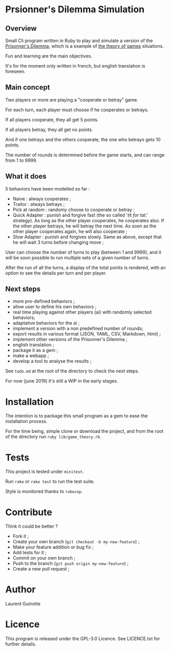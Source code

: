 # Prsionner's Dilemma Simulation

## Overview

Small Cli program written in Ruby to play and simulate a version of the
[Prisonner's Dilemma](https://en.wikipedia.org/wiki/Prisoner%27s_dilemma), which
is a example of 
[the theory of games](https://en.wikipedia.org/wiki/Game_theory) situations.

Fun and learning are the main objectives.

It's for the moment only written in french, but english translation is foreseen.

## Main concept

Two players or more are playing a "cooperate or betray" game.

For each turn, each player must choose if he cooperates or betrays.

If all players cooperate, they all get 5 points.

If all players betray, they all get no points.

And if one betrays and the others cooperate, the one who betrays gets 10 points.

The number of rounds is determined before the game starts, and can range from
1 to 9999.

## What it does

5 behaviors have been modelled so far :

- Naive : always cooperates ;
- Traitor : always betrays ;
- Pick at random : randomy choose to cooperate or betray ;
- Quick Adapter : punish and forgive fast
                  (the so called '_tit for tat_.' strategy). As long as the
                  other player cooperates, he cooperates also. If the other
                  player betrays, he will betray the next time. As soon as the
                  other player cooperates again, he will also cooperate ;
- Slow Adapter : punish and forgives slowly. Same as above, except that he will
                 wait 3 turns before changing move ;


User can choose the number of turns to play (between 1 and 9999), and it will
be soon possible to run multiple sets of a given number of turns.

After the run of all the turns, a display of the total points is rendered,
with an option to see the details per turn and per player.


## Next steps

- more pre-defined behaviors ;
- allow user to define his own behaviors ;
- real time playing against other players (ai) with randomly selected behaviors;
- adaptative behaviors for the ai ;
- implement a version with a non predefined number of rounds;
- export results in various format (JSON, YAML, CSV, Markdown, html) ;
- implement other versions of the Prisonner's Dilemma ;
- english translation ;
- package it as a gem ;
- make a webapp ;
- develop a tool to analyse the results ;

See `todo.md` at the root of the directory to check the next steps.

For now (june 2019) it's still a WIP in the early stages.


# Installation

The intention is to package this small program as a gem to ease the
installation process.

For the time being, simple clone or download the project, and from the root of
the directory run `ruby lib/game_theory.rb`.


# Tests

This project is tested under `minitest`.

Run `rake` or `rake test` to run the test suite.

Style is monitored thanks to `rubocop`.


# Contribute

Think it could be better ?

- Fork it ;
- Create your own branch (`git checkout -b my-new-feature`) ;
- Make your feature addition or bug fix ;
- Add tests for it ;
- Commit on your own branch ;
- Push to the branch (`git push origin my-new-feature`) ;
- Create a new pull request ;

# Author

Laurent Guinotte


# Licence

This program is released under the GPL-3.0 Licence. See LICENCE.txt
for further details.
